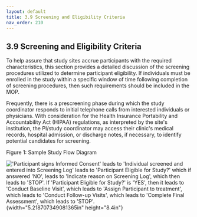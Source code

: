 ```yaml
---
layout: default
title: 3.9 Screening and Eligibility Criteria
nav_order: 210
---
```


## 3.9 Screening and Eligibility Criteria

To help assure that study sites accrue participants with the required
characteristics, this section provides a detailed discussion of the
screening procedures utilized to determine participant eligibility. If
individuals must be enrolled in the study within a specific window of
time following completion of screening procedures, then such
requirements should be included in the MOP.

Frequently, there is a prescreening phase during which the study
coordinator responds to initial telephone calls from interested
individuals or physicians. With consideration for the Health Insurance
Portability and Accountability Act (HIPAA) regulations, as interpreted
by the site's institution, the PI/study coordinator may access their
clinic's medical records, hospital admission, or discharge notes, if
necessary, to identify potential candidates for screening.

Figure 1: Sample Study Flow Diagram

![\'Participant signs Informed Consent\' leads to \'Individual screened
and entered into Screening Log\' leads to \'Participant Eligible for
Study?\' which if answered \'NO\', leads to \'Indicate reason on
Screening Log\', which then leads to \'STOP\'. If \'Participant Eligible
for Study?\' is \'YES\', then it leads to \'Conduct Baseline Visit\',
which leads to \'Assign Participant to treatment\', which leads to
\'Conduct Follow-up Visits\', which leads to \'Complete Final
Assessment\', which leads to
\'STOP\'.](media/image1.jpeg){width="5.218707349081365in"
height="8.4in"}

